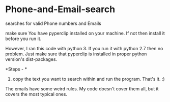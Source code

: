 # Phone-and-Email-search
searches for valid Phone numbers and Emails

make sure You have pyperclip installed on your machine. 
If not then install it before you run it.

However, I ran this code with python 3. If you run it with python 2.7 then no problem. Just make sure that pyperclip is installed in proper python version's dist-packages.


*Steps - *

1. copy the text you want to search within and run the program. That's it. :)

The emails have some weird rules. My code doesn't cover them all, but it covers the most typical ones.
